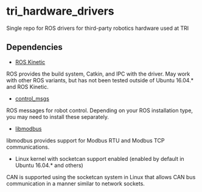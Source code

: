 # tri_hardware_drivers
Single repo for ROS drivers for third-party robotics hardware used at TRI

## Dependencies

- [ROS Kinetic](http://ros.org)

ROS provides the build system, Catkin, and IPC with the driver. May work with other ROS variants, but has not been tested outside of Ubuntu 16.04.* and ROS Kinetic.

- [control_msgs](http://wiki.ros.org/control_msgs)

ROS messages for robot control. Depending on your ROS installation type, you may need to install these separately.

- [libmodbus](http://libmodbus.org)

libmodbus provides support for Modbus RTU and Modbus TCP communications.

- Linux kernel with socketcan support enabled (enabled by default in Ubuntu 16.04.* and others)

CAN is supported using the socketcan system in Linux that allows CAN bus communication in a manner similar to network sockets.
